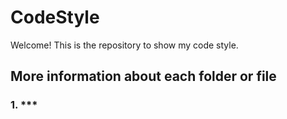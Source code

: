 # CodeStyle
Welcome!
This is the repository to show my code style.

## More information about each folder or file
### 1. ***
